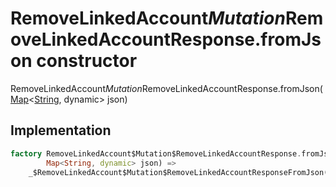 


# RemoveLinkedAccount$Mutation$RemoveLinkedAccountResponse.fromJson constructor







RemoveLinkedAccount$Mutation$RemoveLinkedAccountResponse.fromJson([Map](https://api.flutter.dev/flutter/dart-core/Map-class.html)&lt;[String](https://api.flutter.dev/flutter/dart-core/String-class.html), dynamic> json)





## Implementation

```dart
factory RemoveLinkedAccount$Mutation$RemoveLinkedAccountResponse.fromJson(
        Map<String, dynamic> json) =>
    _$RemoveLinkedAccount$Mutation$RemoveLinkedAccountResponseFromJson(json);
```







